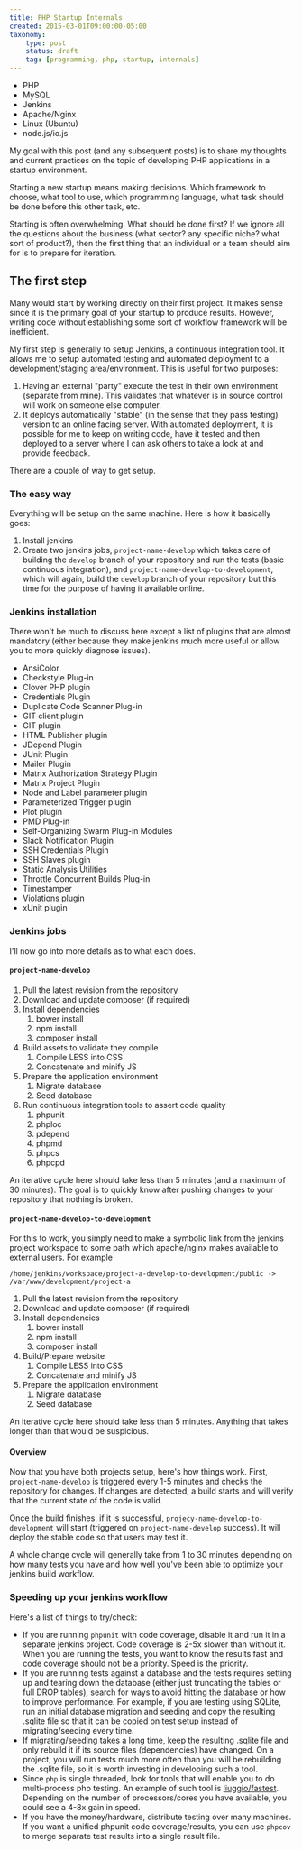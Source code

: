 ```yaml
---
title: PHP Startup Internals
created: 2015-03-01T09:00:00-05:00
taxonomy:
    type: post
    status: draft
    tag: [programming, php, startup, internals]
---
```


* PHP
* MySQL
* Jenkins
* Apache/Nginx
* Linux (Ubuntu)
* node.js/io.js

My goal with this post (and any subsequent posts) is to share my thoughts and current practices on the topic of developing PHP applications in a startup environment.

Starting a new startup means making decisions. Which framework to choose, what tool to use, which programming language, what task should be done before this other task, etc.

Starting is often overwhelming. What should be done first? If we ignore all the questions about the business (what sector? any specific niche? what sort of product?), then the first thing that an individual or a team should aim for is to prepare for iteration.

## The first step

Many would start by working directly on their first project. It makes sense since it is the primary goal of your startup to produce results. However, writing code without establishing some sort of workflow framework will be inefficient.

My first step is generally to setup Jenkins, a continuous integration tool. It allows me to setup automated testing and automated deployment to a development/staging area/environment. This is useful for two purposes:

1. Having an external "party" execute the test in their own environment (separate from mine). This validates that whatever is in source control will work on someone else computer.
2. It deploys automatically "stable" (in the sense that they pass testing) version to an online facing server. With automated deployment, it is possible for me to keep on writing code, have it tested and then deployed to a server where I can ask others to take a look at and provide feedback.

There are a couple of way to get setup.

### The easy way

Everything will be setup on the same machine. Here is how it basically goes:

1. Install jenkins
2. Create two jenkins jobs, `project-name-develop` which takes care of building the `develop` branch of your repository and run the tests (basic continuous integration), and `project-name-develop-to-development`, which will again, build the `develop` branch of your repository but this time for the purpose of having it available online.

### Jenkins installation

There won't be much to discuss here except a list of plugins that are almost mandatory (either because they make jenkins much more useful or allow you to more quickly diagnose issues).

* AnsiColor
* Checkstyle Plug-in
* Clover PHP plugin
* Credentials Plugin
* Duplicate Code Scanner Plug-in
* GIT client plugin
* GIT plugin
* HTML Publisher plugin
* JDepend Plugin
* JUnit Plugin
* Mailer Plugin
* Matrix Authorization Strategy Plugin
* Matrix Project Plugin
* Node and Label parameter plugin
* Parameterized Trigger plugin
* Plot plugin
* PMD Plug-in
* Self-Organizing Swarm Plug-in Modules
* Slack Notification Plugin
* SSH Credentials Plugin
* SSH Slaves plugin
* Static Analysis Utilities
* Throttle Concurrent Builds Plug-in
* Timestamper
* Violations plugin
* xUnit plugin

### Jenkins jobs

I'll now go into more details as to what each does.

#### `project-name-develop`

1. Pull the latest revision from the repository
2. Download and update composer (if required)
3. Install dependencies
    1. bower install
    2. npm install
    3. composer install
4. Build assets to validate they compile
    1. Compile LESS into CSS
    2. Concatenate and minify JS
5. Prepare the application environment
    1. Migrate database
    2. Seed database
6. Run continuous integration tools to assert code quality
    1. phpunit
    2. phploc
    3. pdepend
    4. phpmd
    5. phpcs
    6. phpcpd

An iterative cycle here should take less than 5 minutes (and a maximum of 30 minutes). The goal is to quickly know after pushing changes to your repository that nothing is broken.

#### `project-name-develop-to-development`

For this to work, you simply need to make a symbolic link from the jenkins project workspace to some path which apache/nginx makes available to external users. For example

`/home/jenkins/workspace/project-a-develop-to-development/public -> /var/www/development/project-a` 

1. Pull the latest revision from the repository
2. Download and update composer (if required)
3. Install dependencies
    1. bower install
    2. npm install
    3. composer install
4. Build/Prepare website
    1. Compile LESS into CSS
    2. Concatenate and minify JS
5. Prepare the application environment
    1. Migrate database
    2. Seed database

An iterative cycle here should take less than 5 minutes. Anything that takes longer than that would be suspicious.

#### Overview

Now that you have both projects setup, here's how things work. First, `project-name-develop` is triggered every 1-5 minutes and checks the repository for changes. If changes are detected, a build starts and will verify that the current state of the code is valid.

Once the build finishes, if it is successful, `projecy-name-develop-to-development` will start (triggered on `project-name-develop` success). It will deploy the stable code so that users may test it.

A whole change cycle will generally take from 1 to 30 minutes depending on how many tests you have and how well you've been able to optimize your jenkins build workflow.

### Speeding up your jenkins workflow

Here's a list of things to try/check:

* If you are running `phpunit` with code coverage, disable it and run it in a separate jenkins project. Code coverage is 2-5x slower than without it. When you are running the tests, you want to know the results fast and code coverage should not be a priority. Speed is the priority.
* If you are running tests against a database and the tests requires setting up and tearing down the database (either just truncating the tables or full DROP tables), search for ways to avoid hitting the database or how to improve performance. For example, if you are testing using SQLite, run an initial database migration and seeding and copy the resulting .sqlite file so that it can be copied on test setup instead of migrating/seeding every time.
* If migrating/seeding takes a long time, keep the resulting .sqlite file and only rebuild it if its source files (dependencies) have changed. On a project, you will run tests much more often than you will be rebuilding the .sqlite file, so it is worth investing in developing such a tool.
* Since `php` is single threaded, look for tools that will enable you to do multi-process php testing. An example of such tool is [liuggio/fastest](https://github.com/liuggio/fastest). Depending on the number of processors/cores you have available, you could see a 4-8x gain in speed.
* If you have the money/hardware, distribute testing over many machines. If you want a unified phpunit code coverage/results, you can use `phpcov` to merge separate test results into a single result file.

